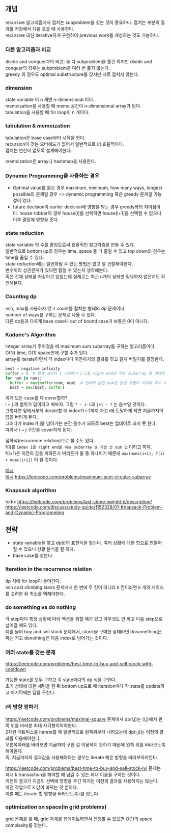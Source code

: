 ## 개념

recursive 알고리즘에서 겹치는 subproblem을 찾는 것이 중요하다. 겹치는 부분의 결과를 저장해서 다음 호출 때 사용한다.   
recursive 대신 iterative하게 구현하여 previous work를 캐싱하는 것도 가능하다.   


### 다른 알고리즘과 비교

divide and conquer과의 비교: 둘 다 subproblem을 풀긴 하지만 divide and conquer의 경우는 subproblem을 여러 번 풀지 않는다.   
greedy 의 경우도 optimal substructure를 갖지만 서로 겹치지 않는다.   


### dimension

state variable 이 n 개면 n-dimensional 이다.   
memoization을 사용할 때 memo 공간이 n-dimensional array가 된다.   
tabulation을 사용할 때 for loop이 n 개이다.


### tabulation & memoization

tabulation은 base case부터 시작을 한다.   
recursion이 갖는 오버헤드가 없어서 일반적으로 더 효율적이다.   
겹치는 연산이 없도록 설계해야한다.   

memoization은 array나 hashmap을 사용한다.   


### Dynamic Programming을 사용하는 경우

- Optimal value를 묻는 경우
maximum, minimum, how many ways, longest possible의 문제일 경우 => dynamic programming 혹은 greedy 문제일 가능성이 있다.
- future decision이 earlier decision에 영향을 받는 경우
greedy와의 차이점이다. house robber의 경우 house[i]를 선택하면 house[i+1]을 선택할 수 없으니 이후 결정에 영향을 준다.


### state reduction

state variable 의 수를 줄임으로써 효율적인 알고리즘을 만들 수 있다.   
일반적으로 bottom up의 경우는 time, space 둘 다 줄일 수 있고 top down의 경우는 time을 줄일 수 있다.   
state reduction에는 일반화될 수 있는 방법은 없고 잘 관찰해야한다.   
변수끼리 상관관계가 있다면 합칠 수 있는지 생각해본다.   
혹은 전체 상태를 저장하고 있었는데 실제로는 최근 n개의 상태만 필요하지 않은지도 확인해본다.   


### Counting dp

min, max를 사용하지 않고 count를 합치는 형태의 dp 문제이다.   
number of ways를 구하는 문제로 나올 수 있다.   
다른 dp들과 다르게 base case나 out of bound case가 보통은 0이 아니다.


### Kadane's Algorithm

integer array가 주어졌을 때 maximum sum subarray를 구하는 알고리즘이다.   
O(N) time, O(1) space만에 구할 수가 있다.   
array를 iterate하면서 각 index마다 이전까지의 결과를 갖고 갈지 버릴지를 결정한다.


```py
best = negative infinity
buffer = 0  # 현재 포인터 i 기준에서 i-1을 right end로 하는 subarray 중 최대의 sum
for num in nums:
  buffer = max(buffer+num, num)  # 현재의 값인 num은 항상 포함이 되어야 하고 이전의 subarray를 사용할지 안 사용할지를 정해야한다. num이 포함되지 않은 케이스는 이전 iteration에서 이미 반영이 됐다.
  best = max(best, buffer)
```

이게 모든 case를 다 cover할까?    
i ~ j 의 범위가 답이라고 해보자. 그럼 `? ~ i-1`과 `j+1 ~ ?` 는 음수일 것이다.    
그렇다면 앞에서부터 iterate할 때 index가 i-1까지 가고 i에 도달하게 되면 지금까지의 답을 버리게 된다.    
그러다가 index가 j를 넘어가는 순간 음수가 되므로 best는 업데이트 되지 못 한다.   
따라서 i ~ j 구간을 cover하게 된다.

점화식(recurrence relation)으로 볼 수도 있다.    
f(i)를 `index i를 right end로 하는 subarray 중 가장 큰 sum 값` 이라고 하자.    
f(i+1)은 이전의 값을 취하든가 버리든가 둘 중 하나이기 때문에 `max(nums[i+1], f(i) + nums[i+1])` 이 될 것이다.   

[예시](https://github.com/yoonsch217/codingtest/blob/main/dynamic-programming/problems.md#918-maximum-subarray)   
[예시](https://github.com/yoonsch217/codingtest/blob/main/dynamic-programming/problems.md#918-maximum-sum-circular-subarray)
https://leetcode.com/problems/maximum-sum-circular-subarray


### Knapsack algorithm

todo: https://leetcode.com/problems/last-stone-weight-ii/description/
https://leetcode.com/discuss/study-guide/1152328/01-Knapsack-Problem-and-Dynamic-Programming

## 전략

- state variable을 찾고 dp(i)의 표현식을 찾는다. 여러 상황에 대한 합으로 만들어질 수 있으니 상황 분석을 잘 하자.   
- base case를 찾는다.   


### Iteration in the recurrence relation

dp 식에 for loop이 들어간다.    
min cost climbing stairs 문제에서 한 번에 두 칸이 아니라 k 칸이라면 k 개의 케이스를 고려한 뒤 최소를 택해야한다.

### do something vs do nothing

각 step마다 특정 상황에 따라 액션을 취할 때가 있고 아무것도 안 하고 다음 step으로 넘어갈 때도 있다.   
예를 들어 buy and sell stock 문제에서, stock을 구매한 상태라면 dosomething은 파는 거고 donothing은 다음 index로 넘어가는 것이다.   


### 여러 state를 갖는 문제

https://leetcode.com/problems/best-time-to-buy-and-sell-stock-with-cooldown

가능한 state를 모두 구하고 각 state마다의 dp 식을 구한다.   
초기 상태에 대한 세팅을 한 뒤 bottom up으로 매 iteration마다 각 state를 update하고 마지막에는 답을 구한다.   


### i의 방향 정하기

https://leetcode.com/problems/maximal-square 문제에서 dp(i,j)는 (i,j)에서 왼쪽 위를 바라본 최대 사각형이어야한다.   
2차원 매트릭스를 iterate할 때 일반적으로 왼쪽위부터 내려오는데 dp(i,j)는 이전의 결과를 이용해야한다.   
오른쪽아래를 바라보면 지금까지 구한 걸 이용하지 못하기 때문에 왼쪽 위를 바라보도록 해야한다.   
즉, 지금까지의 결과값을 사용해야하는 경우는 iterate 해온 방향을 바라보아야한다.


https://leetcode.com/problems/best-time-to-buy-and-sell-stock-iv/ 문제는 최대 k transaction을 해야할 때 남길 수 있는 최대 이윤을 구하는 것이다.   
이전의 결과가 지금의 선택에 영향을 주긴 하지만 이전의 결과를 사용하지는 않는다.   
이전 작업으로 k 값이 바뀌는 것 뿐이다.   
이럴 때는 iterate 할 방향을 바라보도록 i를 잡는다.


### optimization on space(in grid problems)

grid 문제를 풀 때, grid 자체를 업데이트하면서 진행할 수 있으면 O(1)의 space complexity를 갖는다.




